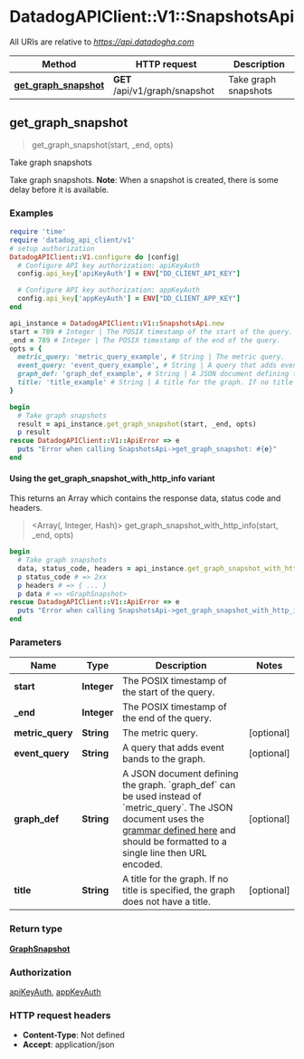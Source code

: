 # DatadogAPIClient::V1::SnapshotsApi

All URIs are relative to *https://api.datadoghq.com*

| Method | HTTP request | Description |
| ------ | ------------ | ----------- |
| [**get_graph_snapshot**](SnapshotsApi.md#get_graph_snapshot) | **GET** /api/v1/graph/snapshot | Take graph snapshots |


## get_graph_snapshot

> <GraphSnapshot> get_graph_snapshot(start, _end, opts)

Take graph snapshots

Take graph snapshots. **Note**: When a snapshot is created, there is some delay before it is available.

### Examples

```ruby
require 'time'
require 'datadog_api_client/v1'
# setup authorization
DatadogAPIClient::V1.configure do |config|
  # Configure API key authorization: apiKeyAuth
  config.api_key['apiKeyAuth'] = ENV["DD_CLIENT_API_KEY"]

  # Configure API key authorization: appKeyAuth
  config.api_key['appKeyAuth'] = ENV["DD_CLIENT_APP_KEY"]
end

api_instance = DatadogAPIClient::V1::SnapshotsApi.new
start = 789 # Integer | The POSIX timestamp of the start of the query.
_end = 789 # Integer | The POSIX timestamp of the end of the query.
opts = {
  metric_query: 'metric_query_example', # String | The metric query.
  event_query: 'event_query_example', # String | A query that adds event bands to the graph.
  graph_def: 'graph_def_example', # String | A JSON document defining the graph. `graph_def` can be used instead of `metric_query`. The JSON document uses the [grammar defined here](https://docs.datadoghq.com/graphing/graphing_json/#grammar) and should be formatted to a single line then URL encoded.
  title: 'title_example' # String | A title for the graph. If no title is specified, the graph does not have a title.
}

begin
  # Take graph snapshots
  result = api_instance.get_graph_snapshot(start, _end, opts)
  p result
rescue DatadogAPIClient::V1::ApiError => e
  puts "Error when calling SnapshotsApi->get_graph_snapshot: #{e}"
end
```

#### Using the get_graph_snapshot_with_http_info variant

This returns an Array which contains the response data, status code and headers.

> <Array(<GraphSnapshot>, Integer, Hash)> get_graph_snapshot_with_http_info(start, _end, opts)

```ruby
begin
  # Take graph snapshots
  data, status_code, headers = api_instance.get_graph_snapshot_with_http_info(start, _end, opts)
  p status_code # => 2xx
  p headers # => { ... }
  p data # => <GraphSnapshot>
rescue DatadogAPIClient::V1::ApiError => e
  puts "Error when calling SnapshotsApi->get_graph_snapshot_with_http_info: #{e}"
end
```

### Parameters

| Name | Type | Description | Notes |
| ---- | ---- | ----------- | ----- |
| **start** | **Integer** | The POSIX timestamp of the start of the query. |  |
| **_end** | **Integer** | The POSIX timestamp of the end of the query. |  |
| **metric_query** | **String** | The metric query. | [optional] |
| **event_query** | **String** | A query that adds event bands to the graph. | [optional] |
| **graph_def** | **String** | A JSON document defining the graph. &#x60;graph_def&#x60; can be used instead of &#x60;metric_query&#x60;. The JSON document uses the [grammar defined here](https://docs.datadoghq.com/graphing/graphing_json/#grammar) and should be formatted to a single line then URL encoded. | [optional] |
| **title** | **String** | A title for the graph. If no title is specified, the graph does not have a title. | [optional] |

### Return type

[**GraphSnapshot**](GraphSnapshot.md)

### Authorization

[apiKeyAuth](README.md#apiKeyAuth), [appKeyAuth](README.md#appKeyAuth)

### HTTP request headers

- **Content-Type**: Not defined
- **Accept**: application/json

